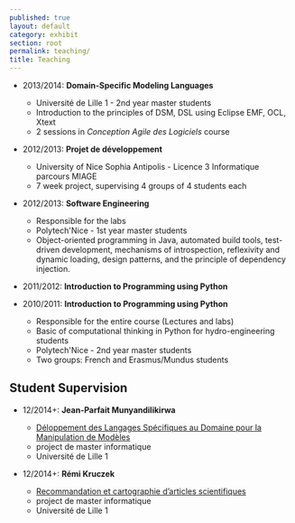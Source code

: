 ```yaml
---
published: true
layout: default
category: exhibit
section: root
permalink: teaching/
title: Teaching
---
```


* 2013/2014: __Domain-Specific Modeling Languages__
  - Université de Lille 1 - 2nd year master students
  - Introduction to the principles of DSM, DSL using Eclipse EMF, OCL, Xtext
  - 2 sessions in _Conception Agile des Logiciels_ course

* 2012/2013: __Projet de développement__
  - University of Nice Sophia Antipolis - Licence 3 Informatique parcours MIAGE
  - 7 week project, supervising 4 groups of 4 students each

* 2012/2013: __Software Engineering__
  - Responsible for the labs
  - Polytech'Nice - 1st year master students
  - Object-oriented programming in Java, automated build tools, test-driven development, mechanisms of introspection, reflexivity and dynamic loading, design patterns, and the principle of dependency injection.
 

* 2011/2012: __Introduction to Programming using Python__
* 2010/2011: __Introduction to Programming using Python__
  - Responsible for the entire course (Lectures and labs)
  - Basic of computational thinking in Python for hydro-engineering students
  - Polytech'Nice - 2nd year master students
  - Two groups: French and Erasmus/Mundus students

## Student Supervision

* 12/2014+: __Jean-Parfait Munyandilikirwa__
  - [Déloppement des Langages Spécifiques au Domaine pour la Manipulation de Modèles](https://docs.google.com/document/d/15UwL9A4EaoDrm9SCXKSyjqtx83hHAu-DHmAeno2wZWU/export?format=pdf)
  - project de master informatique
  - Université de Lille 1
  
* 12/2014+: __Rémi Kruczek__
  - [Recommandation et cartographie d’articles scientifiques](https://docs.google.com/document/d/1_2HJbyzd3FbH597YmMiC7LfNp4g2MHhWnOaib80muIM/export?format=pdf)
  - project de master informatique  
  - Université de Lille 1 
